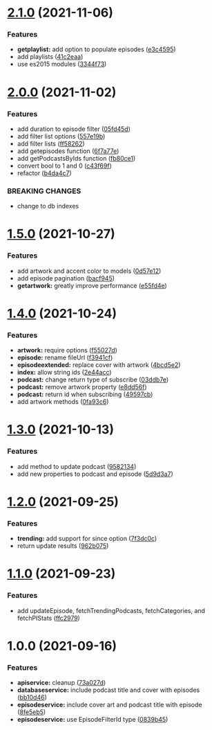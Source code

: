 # [2.1.0](https://github.com/garredow/foxcasts-core/compare/v2.0.0...v2.1.0) (2021-11-06)


### Features

* **getplaylist:** add option to populate episodes ([e3c4595](https://github.com/garredow/foxcasts-core/commit/e3c459505e4938daa136a0c0a8b979f349e6c912))
* add playlists ([41c2eaa](https://github.com/garredow/foxcasts-core/commit/41c2eaa9fd8b4e071b66dac08c7b93dfc032fe90))
* use es2015 modules ([3344f73](https://github.com/garredow/foxcasts-core/commit/3344f73a219fed4f68afe32481c984a25f819962))

# [2.0.0](https://github.com/garredow/foxcasts-core/compare/v1.5.0...v2.0.0) (2021-11-02)


### Features

* add duration to episode filter ([05fd45d](https://github.com/garredow/foxcasts-core/commit/05fd45d951e6fb67aafe9608d3a028514b5cb08e))
* add filter list options ([557e19b](https://github.com/garredow/foxcasts-core/commit/557e19b45604aac3cb23da4410b40ff732e2ca3b))
* add filter lists ([ff58262](https://github.com/garredow/foxcasts-core/commit/ff58262c82edd5caf76863630ace826d0e131718))
* add getepisodes function ([6f7a77e](https://github.com/garredow/foxcasts-core/commit/6f7a77eb79bf17a842096316022587e4b17c680f))
* add getPodcastsByIds function ([fb80ce1](https://github.com/garredow/foxcasts-core/commit/fb80ce156ce9c19cfef640510b5217b3d37f3389))
* convert bool to 1 and 0 ([c43f69f](https://github.com/garredow/foxcasts-core/commit/c43f69fda0eacbb2140e87b326b92da223d2ce65))
* refactor ([b4da4c7](https://github.com/garredow/foxcasts-core/commit/b4da4c7472c4ab337cf7ac595890d5a6c6c350c8))


### BREAKING CHANGES

* change to db indexes

# [1.5.0](https://github.com/garredow/foxcasts-core/compare/v1.4.0...v1.5.0) (2021-10-27)


### Features

* add artwork and accent color to models ([0d57e12](https://github.com/garredow/foxcasts-core/commit/0d57e1260fd05f29361363c4c273d26c21b07be0))
* add episode pagination ([bacf945](https://github.com/garredow/foxcasts-core/commit/bacf94592a512bd53d0ee505c0c4d3a7deab4852))
* **getartwork:** greatly improve performance ([e55fd4e](https://github.com/garredow/foxcasts-core/commit/e55fd4edbedefc421ec467d7a078bb223b2e19d6))

# [1.4.0](https://github.com/garredow/foxcasts-core/compare/v1.3.0...v1.4.0) (2021-10-24)


### Features

* **artwork:** require options ([f55027d](https://github.com/garredow/foxcasts-core/commit/f55027dc69eb6a284dbe0643cc5638bfb343a3dd))
* **episode:** rename fileUrl ([f3941cf](https://github.com/garredow/foxcasts-core/commit/f3941cffffcfa0f14148ab01bc5ba1423100a9a5))
* **episodeextended:** replace cover with artwork ([4bcd5e2](https://github.com/garredow/foxcasts-core/commit/4bcd5e21bd978550a13bd7f6e747459aa1ea2878))
* **index:** allow string ids ([2e44acc](https://github.com/garredow/foxcasts-core/commit/2e44acc433a6ea17e3a0131469c69550ca530fad))
* **podcast:** change return type of subscribe ([03ddb7e](https://github.com/garredow/foxcasts-core/commit/03ddb7e509df042b39c2e5e1286f61713cb0206e))
* **podcast:** remove artwork property ([e8dd56f](https://github.com/garredow/foxcasts-core/commit/e8dd56fd94a6d29d308d086f1e128d0616573d81))
* **podcast:** return id when subscribing ([49597cb](https://github.com/garredow/foxcasts-core/commit/49597cbe2588210245b43b30826a4ecbd17d8fe7))
* add artwork methods ([0fa93c6](https://github.com/garredow/foxcasts-core/commit/0fa93c611c3958ded9164ebdd0092f2a68146a7e))

# [1.3.0](https://github.com/garredow/foxcasts-core/compare/v1.2.0...v1.3.0) (2021-10-13)


### Features

* add method to update podcast ([9582134](https://github.com/garredow/foxcasts-core/commit/95821345caa82bc8eaf16a996df956735dfc120e))
* add new properties to podcast and episode ([5d9d3a7](https://github.com/garredow/foxcasts-core/commit/5d9d3a712e007ce79b03c0e0323eebf458f6bf83))

# [1.2.0](https://github.com/garredow/foxcasts-core/compare/v1.1.0...v1.2.0) (2021-09-25)


### Features

* **trending:** add support for since option ([7f3dc0c](https://github.com/garredow/foxcasts-core/commit/7f3dc0cdf24cb1be1880cb9b0f24c8a8fcc98a39))
* return update results ([962b075](https://github.com/garredow/foxcasts-core/commit/962b075f999c3ff55e248d5e2de8c833a711a718))

# [1.1.0](https://github.com/garredow/foxcasts-core/compare/v1.0.0...v1.1.0) (2021-09-23)


### Features

* add updateEpisode, fetchTrendingPodcasts, fetchCategories, and fetchPIStats ([ffc2979](https://github.com/garredow/foxcasts-core/commit/ffc2979783baf1504c1730d67731e2679bcfd627))

# 1.0.0 (2021-09-16)


### Features

* **apiservice:** cleanup ([73a027d](https://github.com/garredow/foxcasts-core/commit/73a027d0928d486509109162883c5bb13e35306a))
* **databaseservice:** include podcast title and cover with episodes ([bb10d46](https://github.com/garredow/foxcasts-core/commit/bb10d46e1e9150b48ddb4070cbaee93f85de1917))
* **episodeservice:** include cover art and podcast title with episode ([8fe5eb5](https://github.com/garredow/foxcasts-core/commit/8fe5eb5651bf256481ae7bd15611ec66eeaa4da3))
* **episodeservice:** use EpisodeFilterId type ([0839b45](https://github.com/garredow/foxcasts-core/commit/0839b45d9fc6cb8cfd68e808dff0f399f7b37766))
